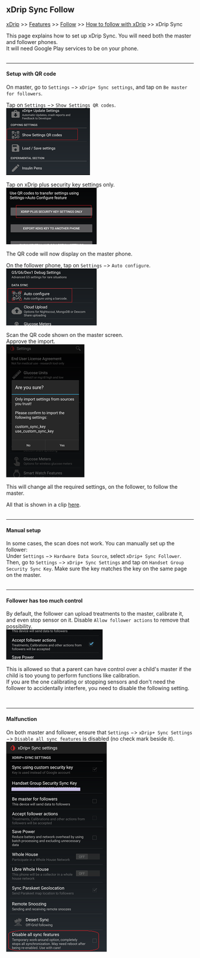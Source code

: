 ## xDrip Sync Follow  
[xDrip](../README.md) >> [Features](./Features_page.md) >> [Follow](./Follow_page.md) >> [How to follow with xDrip](./How-to-follow.md) >> xDrip Sync  
  
This page explains how to set up xDrip Sync.  You will need both the master and follower phones.  
It will need Google Play services to be on your phone.  
<br/>  
  
---  

#### **Setup with QR code**    
On master, go to `Settings` &#8722;> `xDrip+ Sync settings`, and tap on `Be master for followers`.  
  
Tap on `Settings` &#8722;> `Show Settings QR codes`.  
![](./images/ShowSettingsQR.png)  
  
Tap on xDrip plus security key settings only.  
![](./images/SecuritySettingsOnly.png)  
  
The QR code will now display on the master phone.  
  
On the follower phone, tap on `Settings` &#8722;> `Auto configure`.  
![](./images/AutoConfigureTap.png)  
  
Scan the QR code shown on the master screen.  
Approve the import.  
![](./Follow/images/ConfirmxSyncKeyImport.png)  
  
This will change all the required settings, on the follower, to follow the master.  
  
All that is shown in a clip [here](https://youtu.be/LcgjfbYcWkE).  
<br/>  
  
---  

#### **Manual setup**    
In some cases, the scan does not work. You can manually set up the follower:  
Under `Settings` &#8722;> `Hardware Data Source`, select `xDrip+ Sync Follower`.  
Then, go to `Settings` &#8722;> `xDrip+ Sync Settings` and tap on `Handset Group Security Sync Key`. Make sure the key matches the key on the same page on the master.  
<br/>  
  
---  
  
#### **Follower has too much control**  
By default, the follower can upload treatments to the master, calibrate it, and even stop sensor on it.  Disable `Allow follower actions` to remove that possibility.  
![](./Follow/images/AcceptFollowerActions.png)  

This is allowed so that a parent can have control over a child's master if the child is too young to perform functions like calibration.  
If you are the one calibrating or stopping sensors and don't need the follower to accidentally interfere, you need to disable the following setting.  
  
<br/>  
  
---  
  
#### **Malfunction**  
On both master and follower, ensure that `Settings` &#8722;> `xDrip+ Sync Settings` &#8722;> `Disable all sync features` is disabled (no check mark beside it).  
![](./images/DisableAllSyncFeatures.png)  
  
